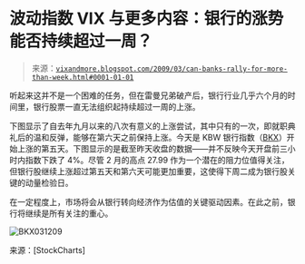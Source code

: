 <!--yml

分类：未分类

日期：2024-05-18 17:55:46

-->

# 波动指数 VIX 与更多内容：银行的涨势能否持续超过一周？

> 来源：[`vixandmore.blogspot.com/2009/03/can-banks-rally-for-more-than-week.html#0001-01-01`](http://vixandmore.blogspot.com/2009/03/can-banks-rally-for-more-than-week.html#0001-01-01)

听起来这并不是一个困难的任务，但在雷曼兄弟破产后，银行行业几乎六个月的时间里，银行股票一直无法组织起持续超过一周的上涨。

下图显示了自去年九月以来的八次有意义的上涨尝试，其中只有的一次，即就职典礼后的温和反弹，能够在第六天之前保持上涨。今天是 KBW 银行指数（[BKX](http://vixandmore.blogspot.com/search/label/BKX)）开始上涨的第五天。下图显示的是截至昨天收盘的数据——并不反映今天开盘前三小时内指数下跌了 4%。尽管 2 月的高点 27.99 作为一个潜在的阻力位值得关注，但银行股继续上涨超过第五天和第六天可能更加重要，这使得下周二成为银行股关键的动量检验日。

在一定程度上，市场将会从银行转向经济作为估值的关键驱动因素。在此之前，银行将继续是所有关注的重心。

![BKX031209](http://i104.photobucket.com/albums/m163/bl82/BKX031209.gif)

来源：[StockCharts]
